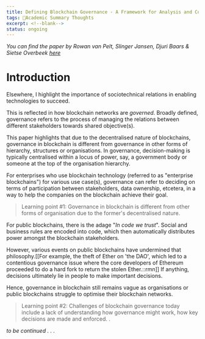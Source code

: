 ```yaml
---
title: Defining Blockchain Governance - A Framework for Analysis and Comparison (2020)
tags: 📑Academic Summary Thoughts
excerpt: <!--blank-->
status: ongoing
---
```


*You can find the paper by Rowan van Pelt, Slinger Jansen, Djuri Baars & Sietse Overbeek [here](https://www.tandfonline.com/doi/full/10.1080/10580530.2020.1720046#:~:text=In%20this%20paper%2C%20blockchain%20governance,to%20which%20they%20jointly%20contribute%E2%80%9D.)*

# Introduction
Elsewhere, I highlight the importance of sociotechnical relations in enabling technologies to succeed. 

This is reflected in how blockchain networks are *governed*. Broadly defined, governance refers to the process of managing the relations between different stakeholders towards shared objective(s).

This paper highlights that due to the decentralised nature of blockchains, governance in blockchain is different from governance in other forms of hierarchy, structures or organisations. In governance, decision-making is typically centralised within a locus of power, say, a government body or someone at the top of the organisation hierarchy. 

For enterprises who use blockchain technology (referred to as "enterprise blockchains") for various use case(s), governance can refer to deciding on terms of participation between stakeholders, data ownership, etcetera, in a way to help the companies on the blockchain achieve their goal. 

> Learning point #1: Governance in blockchain is different from other forms of organisation due to the former's decentralised nature.

For public blockchains, there is the adage "*In code we trust*". Social and business rules are encoded into code, which then automatically distributes power amongst the blockchain stakeholders. 

However, various events on public blockchains have undermined that philosophy.[[For example, the theft of Ether on 'the DAO', which led to a contentious governance issue where the core developers of Ethereum proceeded to do a hard fork to return the stolen Ether.::rmn]] If anything, decisions ultimately lie in people to make important decisions. 

Hence, governance in blockchain still remains vague as organisations or public blockchains struggle to optimise their blockchain networks. 

> Learning point #2: Challenges of blockchain governance today include a lack of understanding how governance might work, how key decisions are made and enforced. . 


*to be continued . . .*
